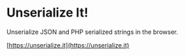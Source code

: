# Unserialize It!

Unserialize JSON and PHP serialized strings in the browser.

[https://unserialize.it](https://unserialize.it)
